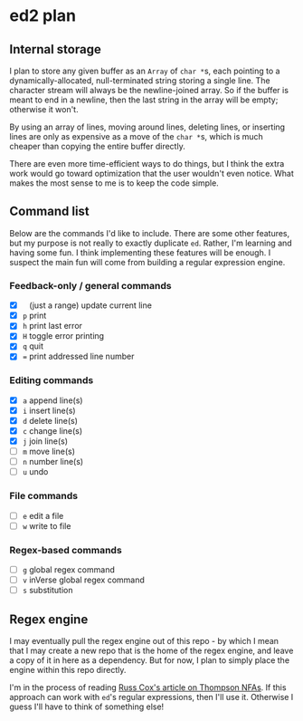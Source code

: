 # ed2 plan

## Internal storage

I plan to store any given buffer as an `Array` of `char *`s,
each pointing to a dynamically-allocated, null-terminated
string storing a single line.
The character stream will always be the newline-joined
array. So if the buffer is meant to end in a newline, then the
last string in the array will be empty; otherwise it won't.

By using an array of lines, moving around lines, deleting lines, or inserting
lines are only as expensive as a move of the `char *`s, which
is much cheaper than copying the entire buffer directly.

There are even more time-efficient ways to do things,
but I think the
extra work would go toward optimization that the user wouldn't
even notice. What makes the most sense to me is to
keep the code simple.

## Command list

Below are the commands I'd like to include.
There are some other features, but my purpose is not really to exactly duplicate
`ed`. Rather, I'm learning and having some fun. I think implementing these
features will be enough. I suspect the main fun will come from building a
regular expression engine.

### Feedback-only / general commands

- [x] ` ` (just a range) update current line
- [x] `p` print
- [x] `h` print last error
- [x] `H` toggle error printing
- [x] `q` quit
- [x] `=` print addressed line number

### Editing commands

- [x] `a` append line(s)
- [x] `i` insert line(s)
- [x] `d` delete line(s)
- [x] `c` change line(s)
- [x] `j` join line(s)
- [ ] `m` move line(s)
- [ ] `n` number line(s)
- [ ] `u` undo

### File commands

- [ ] `e` edit a file
- [ ] `w` write to file

### Regex-based commands

- [ ] `g` global regex command
- [ ] `v` inVerse global regex command
- [ ] `s` substitution

## Regex engine

I may eventually pull the regex engine out of this repo - by which I mean that I
may create a new repo that is the home of the regex engine, and leave a copy of
it in here as a dependency. But for now, I plan to simply place the engine
within this repo directly.

I'm in the process of reading
[Russ Cox's article on Thompson
NFAs](https://swtch.com/~rsc/regexp/regexp1.html). If this approach can work
with `ed`'s regular expressions, then I'll use it. Otherwise I guess I'll have
to think of something else!
